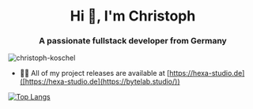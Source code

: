 <h1 align="center">Hi 👋, I'm Christoph</h1>
<h3 align="center">A passionate fullstack developer from Germany</h3>

<p align="left"><img src="https://komarev.com/ghpvc/?username=christoph-koschel&label=Profile%20views&color=d612e0&style=flat" alt="christoph-koschel" /></p>

- 👨‍💻 All of my project releases are available at [https://hexa-studio.de]([https://hexa-studio.de](https://bytelab.studio/)) 

[![Top Langs](https://github-readme-stats-git-masterrstaa-rickstaa.vercel.app/api/top-langs/?username=Christoph-Koschel&theme=slateorange)](https://github.com/anuraghazra/github-readme-stats)
